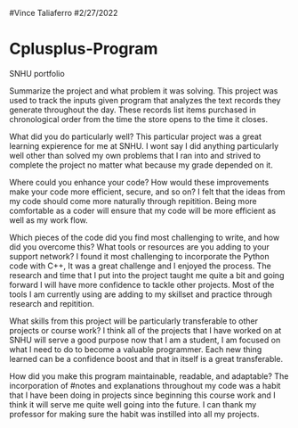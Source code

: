 #Vince Taliaferro
#2/27/2022


# Cplusplus-Program
SNHU portfolio

Summarize the project and what problem it was solving.
This project was used to track the inputs given program that analyzes the text records they generate throughout the day. These records list items purchased in chronological order from the time the store opens to the time it closes. 

What did you do particularly well?
This particular project was a great learning expierence for me at SNHU. I wont say I did anything particularly well other than solved my own problems that I ran into and strived to complete the project no matter what because my grade depended on it.

Where could you enhance your code? How would these improvements make your code more efficient, secure, and so on?
I felt that the ideas from my code should come more naturally through repitition. Being more comfortable as a coder will ensure that my code will be more efficient as well as my work flow. 

Which pieces of the code did you find most challenging to write, and how did you overcome this? What tools or resources are you adding to your support network?
I found it most challenging to incorporate the Python code with C++, It was a great challenge and I enjoyed the process. The research and time that I put into the project taught me quite a bit and going forward I will have more confidence to tackle other projects. Most of the tools I am currently using are adding to my skillset and practice through research and repitition. 

What skills from this project will be particularly transferable to other projects or course work?
I think all of the projects that I have worked on at SNHU will serve a good purpose now that I am a student, I am focused on what I need to do to become a valuable programmer. Each new thing learned can be a confidence boost and that in itself is a great transferable. 

How did you make this program maintainable, readable, and adaptable?
The incorporation of #notes and explanations throughout my code was a habit that I have been doing in projects since beginning this course work and I think it will serve me quite well going into the future. I can thank my professor for making sure the habit was instilled into all my projects.
